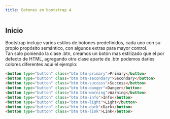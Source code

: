 ```yaml
---
title: Botones en bootstrap 4
---
```

## Inicio
Bootstrap incluye varios estilos de botones predefinidos, cada uno con su propio propósito semántico, con algunos extras para mayor control.   
Tan solo poniendo la clase .btn, creamos un botón mas estilizado que el por defecto de HTML, agregando otra clase aparte de .btn podemos darles colores diferentes aquí el ejemplo: 
```html
<button type="button" class="btn btn-primary">Primary</button>
<button type="button" class="btn btn-secondary">Secondary</button>
<button type="button" class="btn btn-success">Success</button>
<button type="button" class="btn btn-danger">Danger</button>
<button type="button" class="btn btn-warning">Warning</button>
<button type="button" class="btn btn-info">Info</button>
<button type="button" class="btn btn-light">Light</button>
<button type="button" class="btn btn-dark">Dark</button>
<button type="button" class="btn btn-link">Link</button>
```
<prueba> </prueba>

